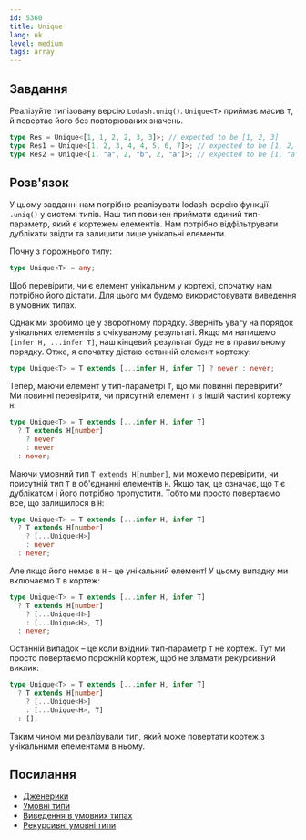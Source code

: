 ```yaml
---
id: 5360
title: Unique
lang: uk
level: medium
tags: array
---
```


## Завдання

Реалізуйте типізовану версію `Lodash.uniq()`. `Unique<T>` приймає масив `T`, й повертає його
без повторюваних значень.

```typescript
type Res = Unique<[1, 1, 2, 2, 3, 3]>; // expected to be [1, 2, 3]
type Res1 = Unique<[1, 2, 3, 4, 4, 5, 6, 7]>; // expected to be [1, 2, 3, 4, 5, 6, 7]
type Res2 = Unique<[1, "a", 2, "b", 2, "a"]>; // expected to be [1, "a", 2, "b"]
```

## Розв'язок

У цьому завданні нам потрібно реалізувати lodash-версію функції `.uniq()` у системі типів. 
Наш тип повинен приймати єдиний тип-параметр, який є кортежем елементів. Нам потрібно відфільтрувати
дублікати звідти та залишити лише унікальні елементи.

Почну з порожнього типу:

```typescript
type Unique<T> = any;
```

Щоб перевірити, чи є елемент унікальним у кортежі, спочатку нам потрібно його дістати.
Для цього ми будемо використовувати виведення в умовних типах.

Однак ми зробимо це у зворотному порядку. Зверніть увагу на порядок унікальних елементів в
очікуваному результаті. Якщо ми напишемо `[infer H, ...infer T]`, наш кінцевий результат буде
не в правильному порядку. Отже, я спочатку дістаю останній елемент кортежу:

```typescript
type Unique<T> = T extends [...infer H, infer T] ? never : never;
```

Тепер, маючи елемент у тип-параметрі `T`, що ми повинні перевірити? 
Ми повинні перевірити, чи присутній елемент `T` в іншій частині кортежу `H`:

```typescript
type Unique<T> = T extends [...infer H, infer T]
  ? T extends H[number]
    ? never
    : never
  : never;
```

Маючи умовний тип `T extends H[number]`, ми можемо перевірити, чи присутній тип `T` в
об'єднанні елементів `H`. Якщо так, це означає, що `T` є дублікатом і його потрібно пропустити.
Тобто ми просто повертаємо все, що залишилося в `H`:

```typescript
type Unique<T> = T extends [...infer H, infer T]
  ? T extends H[number]
    ? [...Unique<H>]
    : never
  : never;
```

Але якщо його немає в `H` - це унікальний елемент! У цьому випадку ми включаємо `T` в кортеж:

```typescript
type Unique<T> = T extends [...infer H, infer T]
  ? T extends H[number]
    ? [...Unique<H>]
    : [...Unique<H>, T]
  : never;
```

Останній випадок – це коли вхідний тип-параметр `T` не кортеж. Тут ми просто
повертаємо порожній кортеж, щоб не зламати рекурсивний виклик:

```typescript
type Unique<T> = T extends [...infer H, infer T]
  ? T extends H[number]
    ? [...Unique<H>]
    : [...Unique<H>, T]
  : [];
```

Таким чином ми реалізували тип, який може повертати кортеж з унікальними елементами в ньому.

## Посилання

- [Дженерики](https://www.typescriptlang.org/docs/handbook/2/generics.html)
- [Умовні типи](https://www.typescriptlang.org/docs/handbook/2/conditional-types.html)
- [Виведення в умовних типах](https://www.typescriptlang.org/docs/handbook/2/conditional-types.html#inferring-within-conditional-types)
- [Рекурсивні умовні типи](https://www.typescriptlang.org/docs/handbook/release-notes/typescript-4-1.html#recursive-conditional-types)
